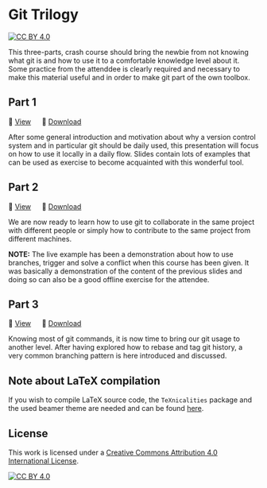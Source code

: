 # Git Trilogy

[![CC BY 4.0][cc-by-shield]][cc-by]

This three-parts, crash course should bring the newbie from not knowing what git is and how to use it to a comfortable knowledge level about it.
Some practice from the attenddee is clearly required and necessary to make this material useful and in order to make git part of the own toolbox.

## Part 1

:green_book: [View](Part_1/Git-introduction.pdf) &emsp;
:floppy_disk: [Download](https://github.com/AxelKrypton/Git-crash-course/raw/main/Part_1/Git-introduction.pdf)

After some general introduction and motivation about why a version control system and in particular git should be daily used, this presentation will focus on how to use it locally in a daily flow.
Slides contain lots of examples that can be used as exercise to become acquainted with this wonderful tool.

## Part 2

:blue_book: [View](Part_2/Git-together.pdf) &emsp;
:floppy_disk: [Download](https://github.com/AxelKrypton/Git-crash-course/raw/main/Part_2/Git-together.pdf)

We are now ready to learn how to use git to collaborate in the same project with different people or simply how to contribute to the same project from different machines.

**NOTE:** The live example has been a demonstration about how to use branches, trigger and solve a conflict when this course has been given.
It was basically a demonstration of the content of the previous slides and doing so can also be a good offline exercise for the attendee.

## Part 3

:orange_book: [View](Part_3/Git-in-real-life.pdf) &emsp;
:floppy_disk: [Download](https://github.com/AxelKrypton/Git-crash-course/raw/main/Part_3/Git-in-real-life.pdf)

Knowing most of git commands, it is now time to bring our git usage to another level.
After having explored how to rebase and tag git history, a very common branching pattern is here introduced and discussed.


## Note about LaTeX compilation

If you wish to compile LaTeX source code, the `TeXnicalities` package and the used beamer theme are needed and can be found [here](https://github.com/AxelKrypton/TeXnicalities).


## License

This work is licensed under a [Creative Commons Attribution 4.0 International License][cc-by].

[![CC BY 4.0][cc-by-image]][cc-by]



[cc-by]: http://creativecommons.org/licenses/by/4.0/
[cc-by-image]: https://i.creativecommons.org/l/by/4.0/88x31.png
[cc-by-shield]: https://img.shields.io/badge/License-CC%20BY%204.0-lightgrey.svg
